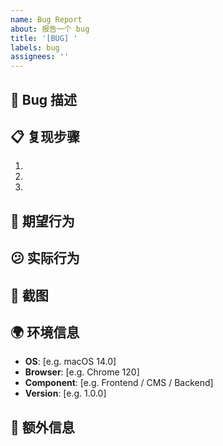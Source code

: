 ```yaml
---
name: Bug Report
about: 报告一个 bug
title: '[BUG] '
labels: bug
assignees: ''
---
```


## 🐛 Bug 描述
<!-- 简短描述这个 bug -->

## 📋 复现步骤
1. 
2. 
3. 

## 🤔 期望行为
<!-- 描述你期望发生什么 -->

## 😕 实际行为
<!-- 描述实际发生了什么 -->

## 📸 截图
<!-- 如果可能，添加截图帮助说明问题 -->

## 🌍 环境信息
- **OS**: [e.g. macOS 14.0]
- **Browser**: [e.g. Chrome 120]
- **Component**: [e.g. Frontend / CMS / Backend]
- **Version**: [e.g. 1.0.0]

## 📝 额外信息
<!-- 添加任何其他有用的信息 -->

